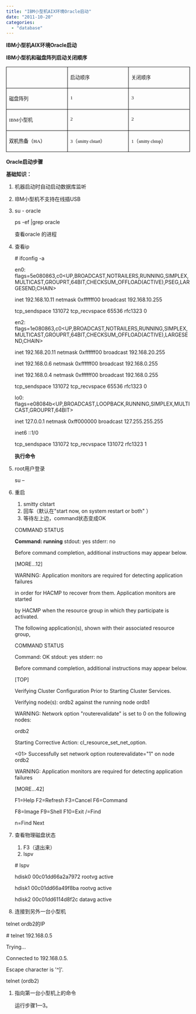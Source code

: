 ```yaml
---
title: "IBM小型机AIX环境Oracle启动"
date: "2011-10-20"
categories: 
  - "database"
---
```


**IBM小型机AIX环境Oracle启动**

**IBM小型机和磁盘阵列启动关闭顺序**

<table style="border-collapse:collapse" border="0"><colgroup><col style="width:189px"><col style="width:189px"><col style="width:189px"></colgroup><tbody valign="top"><tr><td style="padding-left: 7px; padding-right: 7px; border-top:  solid black 0.5pt; border-left:  solid black 0.5pt; border-bottom:  solid black 0.5pt; border-right:  solid black 0.5pt">&nbsp;</td><td style="padding-left: 7px; padding-right: 7px; border-top:  solid black 0.5pt; border-left:  none; border-bottom:  solid black 0.5pt; border-right:  solid black 0.5pt"><p style="text-align: justify"><span style="font-family:华文楷体; font-size:10pt">启动顺序</span></p></td><td style="padding-left: 7px; padding-right: 7px; border-top:  solid black 0.5pt; border-left:  none; border-bottom:  solid black 0.5pt; border-right:  solid black 0.5pt"><p style="text-align: justify"><span style="font-family:华文楷体; font-size:10pt">关闭顺序</span></p></td></tr><tr><td style="padding-left: 7px; padding-right: 7px; border-top:  none; border-left:  solid black 0.5pt; border-bottom:  solid black 0.5pt; border-right:  solid black 0.5pt"><p style="text-align: justify"><span style="font-family:华文楷体; font-size:10pt">磁盘阵列</span></p></td><td style="padding-left: 7px; padding-right: 7px; border-top:  none; border-left:  none; border-bottom:  solid black 0.5pt; border-right:  solid black 0.5pt"><p style="text-align: justify"><span style="font-family:华文楷体; font-size:10pt">1</span></p></td><td style="padding-left: 7px; padding-right: 7px; border-top:  none; border-left:  none; border-bottom:  solid black 0.5pt; border-right:  solid black 0.5pt"><p style="text-align: justify"><span style="font-family:华文楷体; font-size:10pt">3</span></p></td></tr><tr><td style="padding-left: 7px; padding-right: 7px; border-top:  none; border-left:  solid black 0.5pt; border-bottom:  solid black 0.5pt; border-right:  solid black 0.5pt"><p style="text-align: justify"><span style="font-family:华文楷体; font-size:10pt">IBM小型机</span></p></td><td style="padding-left: 7px; padding-right: 7px; border-top:  none; border-left:  none; border-bottom:  solid black 0.5pt; border-right:  solid black 0.5pt"><p style="text-align: justify"><span style="font-family:华文楷体; font-size:10pt">2</span></p></td><td style="padding-left: 7px; padding-right: 7px; border-top:  none; border-left:  none; border-bottom:  solid black 0.5pt; border-right:  solid black 0.5pt"><p style="text-align: justify"><span style="font-family:华文楷体; font-size:10pt">2</span></p></td></tr><tr><td style="padding-left: 7px; padding-right: 7px; border-top:  none; border-left:  solid black 0.5pt; border-bottom:  solid black 0.5pt; border-right:  solid black 0.5pt"><p style="text-align: justify"><span style="color:black; font-family:华文楷体; font-size:10pt">双机热备（HA）</span></p></td><td style="padding-left: 7px; padding-right: 7px; border-top:  none; border-left:  none; border-bottom:  solid black 0.5pt; border-right:  solid black 0.5pt"><p style="text-align: justify"><span style="font-family:华文楷体"><span style="font-size:10pt">3（</span><span style="color:black; font-size:9pt">smitty clstart</span><span style="font-size:10pt">）</span></span></p></td><td style="padding-left: 7px; padding-right: 7px; border-top:  none; border-left:  none; border-bottom:  solid black 0.5pt; border-right:  solid black 0.5pt"><p style="text-align: justify"><span style="font-family:华文楷体"><span style="font-size:10pt">1（</span><span style="color:black; font-size:9pt">smitty clstop</span><span style="font-size:10pt">）</span></span></p></td></tr></tbody></table>

**Oracle启动步骤**

**基础知识：**

1. 机器启动时自动启动数据库监听

1. IBM小型机不支持在线插USB
2. su - oracle
    
    ps -ef |grep oracle
    
    查看oracle 的进程
    
3. 查看ip
    
    \# ifconfig -a
    
    en0: flags=5e080863,c0<UP,BROADCAST,NOTRAILERS,RUNNING,SIMPLEX,MULTICAST,GROUPRT,64BIT,CHECKSUM\_OFFLOAD(ACTIVE),PSEG,LARGESEND,CHAIN>
    
    inet 192.168.10.11 netmask 0xffffff00 broadcast 192.168.10.255
    
    tcp\_sendspace 131072 tcp\_recvspace 65536 rfc1323 0
    
    en2: flags=1e080863,c0<UP,BROADCAST,NOTRAILERS,RUNNING,SIMPLEX,MULTICAST,GROUPRT,64BIT,CHECKSUM\_OFFLOAD(ACTIVE),LARGESEND,CHAIN>
    
    inet 192.168.20.11 netmask 0xffffff00 broadcast 192.168.20.255
    
    inet 192.168.0.6 netmask 0xffffff00 broadcast 192.168.0.255
    
    inet 192.168.0.4 netmask 0xffffff00 broadcast 192.168.0.255
    
    tcp\_sendspace 131072 tcp\_recvspace 65536 rfc1323 0
    
    lo0: flags=e08084b<UP,BROADCAST,LOOPBACK,RUNNING,SIMPLEX,MULTICAST,GROUPRT,64BIT>
    
    inet 127.0.0.1 netmask 0xff000000 broadcast 127.255.255.255
    
    inet6 ::1/0
    
    tcp\_sendspace 131072 tcp\_recvspace 131072 rfc1323 1
    
    **执行命令**
    

1. root用户登录
    
    su –
    
2. 重启
    
    1. smitty clstart
    2. 回车（默认在"start now, on system restart or both" ）
    3. 等待左上边，command状态变成OK
    
    COMMAND STATUS
    
    **Command: running** stdout: yes stderr: no
    
    Before command completion, additional instructions may appear below.
    
    \[MORE...12\]
    
    WARNING: Application monitors are required for detecting application failures
    
    in order for HACMP to recover from them. Application monitors are started
    
    by HACMP when the resource group in which they participate is activated.
    
    The following application(s), shown with their associated resource group,
    
    COMMAND STATUS
    
    Command: OK stdout: yes stderr: no
    
    Before command completion, additional instructions may appear below.
    
    \[TOP\]
    
    Verifying Cluster Configuration Prior to Starting Cluster Services.
    
    Verifying node(s): ordb2 against the running node ordb1
    
    WARNING: Network option "routerevalidate" is set to 0 on the following nodes:
    
    ordb2
    
    Starting Corrective Action: cl\_resource\_set\_net\_option.
    
    <01> Successfully set network option routerevalidate="1" on node ordb2
    
    WARNING: Application monitors are required for detecting application failures
    
    \[MORE...42\]
    
    F1=Help F2=Refresh F3=Cancel F6=Command
    
    F8=Image F9=Shell F10=Exit /=Find
    
    n=Find Next
    
3. 查看物理磁盘状态
    
    1. F3（退出来）
    2. lspv
    
    \# lspv
    
    hdisk0 00c01dd66a2a7972 rootvg active
    
    hdisk1 00c01dd66a49f8ba rootvg active
    
    hdisk2 00c01dd6114d8f2c datavg active
    
4. 连接到另外一台小型机

telnet ordb2的IP

\# telnet 192.168.0.5

Trying...

Connected to 192.168.0.5.

Escape character is '^\]'.

telnet (ordb2)

1. 指向第一台小型机上的命令
    
    运行步骤1—3。

